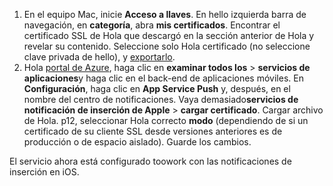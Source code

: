 

1. En el equipo Mac, inicie **Acceso a llaves**. En hello izquierda barra de navegación, en **categoría**, abra **mis certificados**. Encontrar el certificado SSL de Hola que descargó en la sección anterior de Hola y revelar su contenido. Seleccione solo Hola certificado (no seleccione clave privada de hello), y [exportarlo](https://support.apple.com/kb/PH20122?locale=en_US).
2. Hola [portal de Azure](https://portal.azure.com/), haga clic en **examinar todos los** > **servicios de aplicaciones**y haga clic en el back-end de aplicaciones móviles. En **Configuración**, haga clic en **App Service Push** y, después, en el nombre del centro de notificaciones. Vaya demasiado**servicios de notificación de inserción de Apple** > **cargar certificado**. Cargar archivo de Hola. p12, seleccionar Hola correcto **modo** (dependiendo de si un certificado de su cliente SSL desde versiones anteriores es de producción o de espacio aislado). Guarde los cambios.

El servicio ahora está configurado toowork con las notificaciones de inserción en iOS.

[1]: ./media/app-service-mobile-apns-configure-push/mobile-push-notification-hub.png
